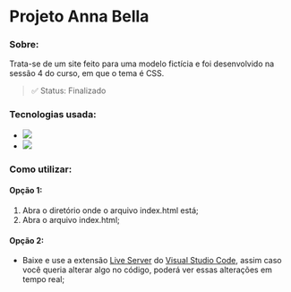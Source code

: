 # Projeto Anna Bella

### Sobre:
Trata-se de um site feito para uma modelo fictícia e foi desenvolvido na sessão 4  do curso, em que o tema é CSS.

> ✅ Status: Finalizado

### Tecnologias usada:
<ul>
  <li>
    <a href="https://developer.mozilla.org/pt-BR/docs/Web/HTML">
      <img src="https://img.shields.io/badge/HTML5-E34F26?style=for-the-badge&logo=html5&logoColor=white">
    </a>
  </li>
  <li>
    <a href="https://developer.mozilla.org/pt-BR/docs/Web/CSS">
      <img src="https://img.shields.io/badge/CSS3-1572B6?style=for-the-badge&logo=css3&logoColor=white">
    </a>
  </li>
</ul>

### Como utilizar:
#### Opção 1:
<ol>
  <li>
    Abra o diretório onde o arquivo index.html está;
  </li>
  <li>
    Abra o arquivo index.html;
  </li>
</ol>

#### Opção 2:
- Baixe e use a extensão [Live Server](https://marketplace.visualstudio.com/items?itemName=ritwickdey.LiveServer) do [Visual Studio Code](https://code.visualstudio.com/download), assim caso você queria alterar algo no código, poderá ver essas alterações em tempo real;
